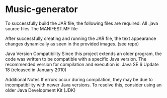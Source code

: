 # Music-generator

To successfully build the JAR file, the following files are required:
All .java source files
The MANIFEST.MF file


After successfully creating and running the JAR file, the text appearance changes dynamically as seen in the provided images. (see repo)

Java Version Compatibility
Since this project extends an older program, the code was written to be compatible with a specific Java version.
The recommended version for compilation and execution is:
Java SE 6 Update 18 (released in January 2010)

Additional Notes
If errors occur during compilation, they may be due to incompatibility with newer Java versions. To resolve this, consider using an older Java Development Kit (JDK) 


